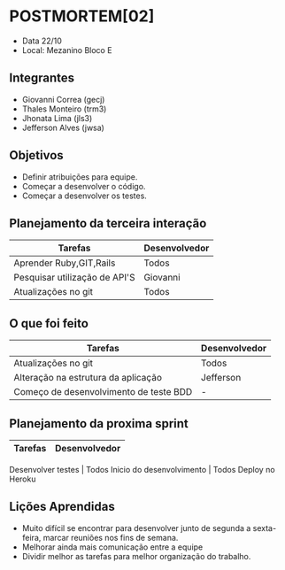 # POSTMORTEM[02]

- Data 22/10
- Local: Mezanino Bloco E

## Integrantes
- Giovanni Correa (gecj)
- Thales Monteiro (trm3)
- Jhonata Lima (jls3)
- Jefferson Alves (jwsa)

## Objetivos

- Definir atribuições para equipe.
- Começar a desenvolver o código.
- Começar a desenvolver os testes.

## Planejamento da terceira interação

Tarefas | Desenvolvedor
--------|-------------
Aprender Ruby,GIT,Rails | Todos
Pesquisar utilização de API'S | Giovanni
Atualizações no git | Todos


## O que foi feito

Tarefas | Desenvolvedor
--------|-------------
Atualizações no git | Todos
Alteração na estrutura da aplicação | Jefferson
Começo de desenvolvimento de teste BDD| -


## Planejamento da proxima sprint

Tarefas | Desenvolvedor
--------|-------------

Desenvolver testes | Todos
Inicio do desenvolvimento  | Todos
Deploy no Heroku



## Lições Aprendidas
- Muito difícil se encontrar para desenvolver junto de segunda a sexta-feira, marcar reuniões nos fins de semana.
- Melhorar ainda mais comunicação entre a equipe
- Dividir melhor as tarefas para melhor organização do trabalho.
